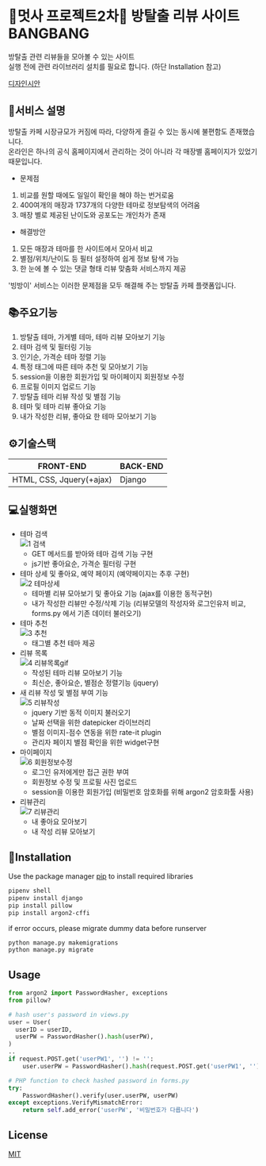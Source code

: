 # 🦁멋사 프로젝트2차🦁 방탈출 리뷰 사이트 BANGBANG
방탈출 관련 리뷰들을 모아볼 수 있는 사이트 <br>
실행 전에 관련 라이브러리 설치를 필요로 합니다. (하단 Installation 참고)

[디자인시안](https://xd.adobe.com/view/e0e54edb-2c9c-41ce-8a15-2a08127117c6-b5b6/screen/284d5790-8455-4732-8176-7b9fa7c5a715/)

## 📖서비스 설명
방탈출 카페 시장규모가 커짐에 따라, 다양하게 즐길 수 있는 동시에 불편함도 존재했습니다. <br>
온라인은 하나의 공식 홈페이지에서 관리하는 것이 아니라 각 매장별 홈페이지가 있었기 때문입니다.

- 문제점 
1. 비교를 원할 때에도 일일이 확인을 해야 하는 번거로움 
2. 400여개의 매장과 1737개의 다양한 테마로 정보탐색의 어려움 
3. 매장 별로 제공된 난이도와 공포도는 개인차가 존재 
- 해결방안
1. 모든 매장과 테마를 한 사이트에서 모아서 비교
2. 별점/위치/난이도 등 필터 설정하여 쉽게 정보 탐색 가능 
3. 한 눈에 볼 수 있는 댓글 형태 리뷰 맞춤화 서비스까지 제공 

'빙방이' 서비스는 이러한 문제점을 모두 해결해 주는 방탈출 카페 플랫폼입니다.

## 📚주요기능
1. 방탈출 테마, 가게별 테마, 테마 리뷰 모아보기 기능
3. 테마 검색 및 필터링 기능
4. 인기순, 가격순 테마 정렬 기능
5. 특정 태그에 따른 테마 추천 및 모아보기 기능
6. session을 이용한 회원가입 및 마이페이지 회원정보 수정
7. 프로필 이미지 업로드 기능
8. 방탈출 테마 리뷰 작성 및 별점 기능
9. 테마 및 테마 리뷰 좋아요 기능
10. 내가 작성한 리뷰, 좋아요 한 테마 모아보기 기능

## ⚙️기술스택

| FRONT-END          | BACK-END               |
| ----------------- |:----------------------- |
| HTML, CSS, Jquery(+ajax)       | Django   |
## 💻실행화면
+ 테마 검색<br>
![1 검색](https://user-images.githubusercontent.com/66814071/146974086-9230b25b-4df4-463e-bd6a-7126168f7cb5.gif)
  + GET 메서드를 받아와 테마 검색 기능 구현
  + js기반 좋아요순, 가격순 필터링 구현
+ 테마 상세 및 좋아요, 예약 페이지 (예약페이지는 추후 구현)<br>
![2 테마상세](https://user-images.githubusercontent.com/66814071/146974158-79ff55ae-cad1-4b8b-afb8-98762206790e.gif)
  + 테마별 리뷰 모아보기 및 좋아요 기능 (ajax를 이용한 동적구현)
  + 내가 작성한 리뷰만 수정/삭제 기능 (리뷰모델의 작성자와 로그인유저 비교, forms.py 에서 기존 데이터 불러오기)
+ 테마 추천<br>
![3 추천](https://user-images.githubusercontent.com/66814071/146974192-d50acf0c-d550-4474-986a-72245ecfe765.gif)
  + 태그별 추천 테마 제공 
+ 리뷰 목록<br>
![4 리뷰목록gif](https://user-images.githubusercontent.com/66814071/146974215-26b62223-24fe-483e-b26b-01c64a883730.gif)
  + 작성된 테마 리뷰 모아보기 기능
  + 최신순, 좋아요순, 별점순 정렬기능 (jquery) 
+ 새 리뷰 작성 및 별점 부여 기능<br>
![5 리뷰작성](https://user-images.githubusercontent.com/66814071/146974260-3fe855ae-6084-4015-a1af-6794754653e4.gif)
  + jquery 기반 동적 이미지 불러오기
  + 날짜 선택을 위한 datepicker 라이브러리
  + 별점 이미지-점수 연동을 위한 rate-it plugin
  + 관리자 페이지 별점 확인을 위한 widget구현
+ 마이페이지<br>
![6 회원정보수정](https://user-images.githubusercontent.com/66814071/146974405-8807335c-50cf-4213-ab2b-89236c71a5f6.gif)
  + 로그인 유저에게만 접근 권한 부여
  + 회원정보 수정 및 프로필 사진 업로드
  + session을 이용한 회원가입 (비밀번호 암호화를 위해 argon2 암호화툴 사용)
+ 리뷰관리<br>
![7 리뷰관리](https://user-images.githubusercontent.com/66814071/146974464-d6c71714-f905-4e10-8b95-3e4d91163d14.gif)
  + 내 좋아요 모아보기
  + 내 작성 리뷰 모아보기

## 🧰Installation

Use the package manager [pip](https://pip.pypa.io/en/stable/) to install required libraries

```bash
pipenv shell
pipenv install django
pip install pillow
pip install argon2-cffi
```

if error occurs, please migrate dummy data before runserver
```bash
python manage.py makemigrations
python manage.py migrate
```

## Usage

```python
from argon2 import PasswordHasher, exceptions
from pillow?

# hash user's password in views.py
user = User(
  userID = userID,
  userPW = PasswordHasher().hash(userPW),
)
..
if request.POST.get('userPW1', '') != '':
    user.userPW = PasswordHasher().hash(request.POST.get('userPW1', ''))

# PHP function to check hashed password in forms.py
try:
    PasswordHasher().verify(user.userPW, userPW)
except exceptions.VerifyMismatchError:
    return self.add_error('userPW', '비밀번호가 다릅니다')

```

## License
[MIT](https://choosealicense.com/licenses/mit/)
